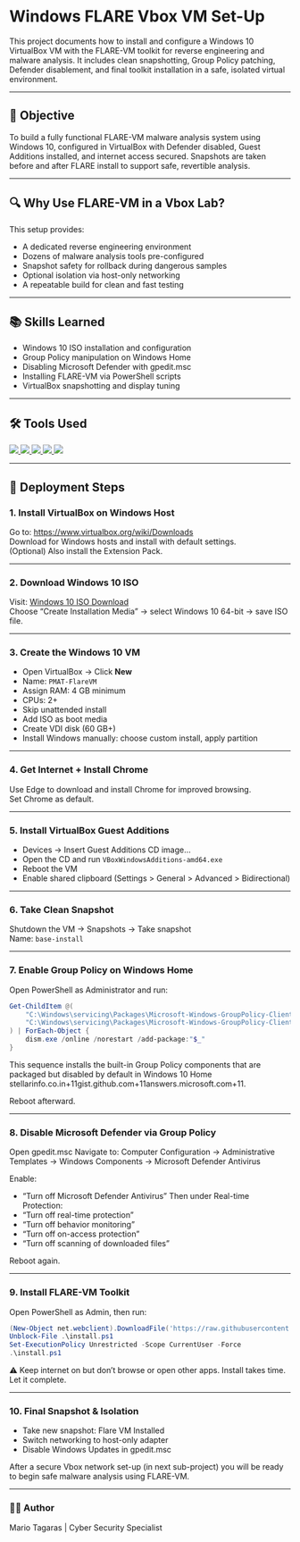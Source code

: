 # Windows FLARE Vbox VM Set-Up  
This project documents how to install and configure a Windows 10 VirtualBox VM with the FLARE-VM toolkit for reverse engineering and malware analysis. It includes clean snapshotting, Group Policy patching, Defender disablement, and final toolkit installation in a safe, isolated virtual environment.

---

## 🎯 Objective  
To build a fully functional FLARE-VM malware analysis system using Windows 10, configured in VirtualBox with Defender disabled, Guest Additions installed, and internet access secured. Snapshots are taken before and after FLARE install to support safe, revertible analysis.

---

## 🔍 Why Use FLARE-VM in a Vbox Lab?  
This setup provides:
- A dedicated reverse engineering environment  
- Dozens of malware analysis tools pre-configured  
- Snapshot safety for rollback during dangerous samples  
- Optional isolation via host-only networking  
- A repeatable build for clean and fast testing  

---

## 📚 Skills Learned  
- Windows 10 ISO installation and configuration  
- Group Policy manipulation on Windows Home  
- Disabling Microsoft Defender with gpedit.msc  
- Installing FLARE-VM via PowerShell scripts  
- VirtualBox snapshotting and display tuning  

---

## 🛠️ Tools Used  
<div>
  <a href="https://www.virtualbox.org/" target="_blank">
    <img src="https://img.shields.io/badge/-VirtualBox-183A61?style=for-the-badge&logo=VirtualBox&logoColor=white"/>
  </a>
  <a href="https://www.microsoft.com/en-us/software-download/windows10" target="_blank">
    <img src="https://img.shields.io/badge/-Windows%2010-0078D6?style=for-the-badge&logo=Windows&logoColor=white"/>
  </a>
  <a href="https://github.com/mandiant/flare-vm" target="_blank">
    <img src="https://img.shields.io/badge/-FLARE--VM-FC4C02?style=for-the-badge"/>
  </a>
  <a href="https://learn.microsoft.com/en-us/powershell/" target="_blank">
    <img src="https://img.shields.io/badge/-PowerShell-012456?style=for-the-badge&logo=PowerShell&logoColor=white"/>
  </a>
  <a href="https://x64dbg.com/" target="_blank">
    <img src="https://img.shields.io/badge/-x64dbg-4A4A4A?style=for-the-badge"/>
  </a>
</div>

---

## 📝 Deployment Steps  

### 1. Install VirtualBox on Windows Host  
Go to: https://www.virtualbox.org/wiki/Downloads  
Download for Windows hosts and install with default settings.  
(Optional) Also install the Extension Pack.

---

### 2. Download Windows 10 ISO  
Visit: [Windows 10 ISO Download](https://www.microsoft.com/software-download/windows10)  
Choose “Create Installation Media” → select Windows 10 64-bit → save ISO file.

---

### 3. Create the Windows 10 VM  
- Open VirtualBox → Click **New**  
- Name: `PMAT-FlareVM`  
- Assign RAM: 4 GB minimum  
- CPUs: 2+  
- Skip unattended install  
- Add ISO as boot media  
- Create VDI disk (60 GB+)  
- Install Windows manually: choose custom install, apply partition

---

### 4. Get Internet + Install Chrome  
Use Edge to download and install Chrome for improved browsing.  
Set Chrome as default.

---

### 5. Install VirtualBox Guest Additions  
- Devices → Insert Guest Additions CD image…  
- Open the CD and run `VBoxWindowsAdditions-amd64.exe`  
- Reboot the VM  
- Enable shared clipboard (Settings > General > Advanced > Bidirectional)

---

### 6. Take Clean Snapshot  
Shutdown the VM → Snapshots → Take snapshot  
Name: `base-install`  

---

### 7. Enable Group Policy on Windows Home  
Open PowerShell as Administrator and run:  
```powershell
Get-ChildItem @(
    "C:\Windows\servicing\Packages\Microsoft-Windows-GroupPolicy-ClientTools-Package*.mum",
    "C:\Windows\servicing\Packages\Microsoft-Windows-GroupPolicy-ClientExtensions-Package*.mum"
) | ForEach-Object {
    dism.exe /online /norestart /add-package:"$_"
}
```
This sequence installs the built-in Group Policy components that are packaged but disabled by default in Windows 10 Home stellarinfo.co.in+11gist.github.com+11answers.microsoft.com+11.

Reboot afterward.

---

### 8. Disable Microsoft Defender via Group Policy
Open gpedit.msc
Navigate to:
Computer Configuration → Administrative Templates → Windows Components → Microsoft Defender Antivirus

Enable:
- “Turn off Microsoft Defender Antivirus”
Then under Real-time Protection:
- “Turn off real-time protection”
- “Turn off behavior monitoring”
- “Turn off on-access protection”
- “Turn off scanning of downloaded files”

Reboot again.

---

### 9. Install FLARE-VM Toolkit
Open PowerShell as Admin, then run:
```powershell
(New-Object net.webclient).DownloadFile('https://raw.githubusercontent.com/mandiant/flare-vm/main/install.ps1',"$([Environment]::GetFolderPath("Desktop"))\install.ps1")
Unblock-File .\install.ps1
Set-ExecutionPolicy Unrestricted -Scope CurrentUser -Force
.\install.ps1
```
⚠️ Keep internet on but don’t browse or open other apps.
Install takes time. Let it complete.

---

### 10. Final Snapshot & Isolation
- Take new snapshot: Flare VM Installed
- Switch networking to host-only adapter
- Disable Windows Updates in gpedit.msc

After a secure Vbox network set-up (in next sub-project) you will be ready to begin safe malware analysis using FLARE-VM.

---

### 👨‍💻 Author
Mario Tagaras | Cyber Security Specialist
















